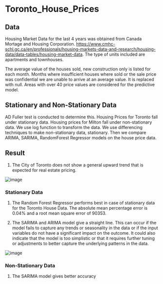 # Toronto_House_Prices

## Data

Housing Market Data for the last 4 years was obtained from Canada Mortage and Housing Corporation. https://www.cmhc-schl.gc.ca/en/professionals/housing-markets-data-and-research/housing-data/data-tables/housing-market-data. The type of units included are apartments and townhouses.

The average value of the houses sold, new construction only is listed for each month. Months where insufficient houses where sold or the sale price was confidential we are unable to arrive at an average value. It is replaced with null. Areas with over 40 price values are considered for the predictive model.


## Stationary and Non-Stationary Data

AD Fuller test is conducted to determine this. Housing Prices for Toronto fall under stationary data. Housing prices for Milton fall under non-stationary data.
We use log function to transform the data. We use differencing techniques to make non-stationary data, stationary.
Then we compare ARIMA, SARIMA, RandomForest Regressor models on the house price data.

## Result

1. The City of Toronto does not show a general upward trend that is expected for real estate pricing. 

![image](https://github.com/Rl16193/Toronto_House_Prices/assets/100053788/a82e9e83-1f25-4f19-816f-2a8f97f0c62e)

### Stationary Data

1. The Random Forest Regressor performs best in case of stationary data for the Toronto House Data. The absolute mean percentage error is 0.04% and a root mean square error of 90353.

2. The SARIMA and ARIMA model give a straight line.  This can occur if the model fails to capture any trends or seasonality in the data or if the input variables do not have a significant impact on the outcome. It could also indicate that the model is too simplistic or that it requires further tuning or adjustments to better capture the underlying patterns in the data.

![image](https://github.com/Rl16193/Toronto_House_Prices/assets/100053788/70072f02-f223-450c-8256-71743b1c3e01)

### Non-Stationary Data

1. The SARIMA model gives better accuracy
